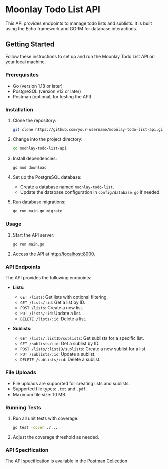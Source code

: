 # Moonlay Todo List API

This API provides endpoints to manage todo lists and sublists. It is built using the Echo framework and GORM for database interactions.

## Getting Started

Follow these instructions to set up and run the Moonlay Todo List API on your local machine.

### Prerequisites

- Go (version 1.18 or later)
- PostgreSQL (version v13 or later)
- Postman (optional, for testing the API)

### Installation

1. Clone the repository:

   ```bash
   git clone https://github.com/your-username/moonlay-todo-list-api.git
   ```

2. Change into the project directory:

   ```bash
   cd moonlay-todo-list-api
   ```

3. Install dependencies:

   ```bash
   go mod download
   ```

4. Set up the PostgreSQL database:

   - Create a database named `moonlay-todo-list`.
   - Update the database configuration in `config/database.go` if needed.

5. Run database migrations:

   ```bash
   go run main.go migrate
   ```

### Usage

1. Start the API server:

   ```bash
   go run main.go
   ```

2. Access the API at [http://localhost:8000](http://localhost:8000).

### API Endpoints

The API provides the following endpoints:

- **Lists:**

  - `GET /lists`: Get lists with optional filtering.
  - `GET /lists/:id`: Get a list by ID.
  - `POST /lists`: Create a new list.
  - `PUT /lists/:id`: Update a list.
  - `DELETE /lists/:id`: Delete a list.

- **Sublists:**
  - `GET /lists/:listID/sublists`: Get sublists for a specific list.
  - `GET /sublists/:id`: Get a sublist by ID.
  - `POST /lists/:listID/sublists`: Create a new sublist for a list.
  - `PUT /sublists/:id`: Update a sublist.
  - `DELETE /sublists/:id`: Delete a sublist.

### File Uploads

- File uploads are supported for creating lists and sublists.
- Supported file types: `.txt` and `.pdf`.
- Maximum file size: 10 MB.

### Running Tests

1. Run all unit tests with coverage:

   ```bash
   go test -cover ./...
   ```

2. Adjust the coverage threshold as needed.

### API Specification

The API specification is available in the [Postman Collection](https://github.com/BagasSatr3/Moonlay-Academy-Backend-Test/blob/main/Moonlay%20Backend.postman_collection.json)
